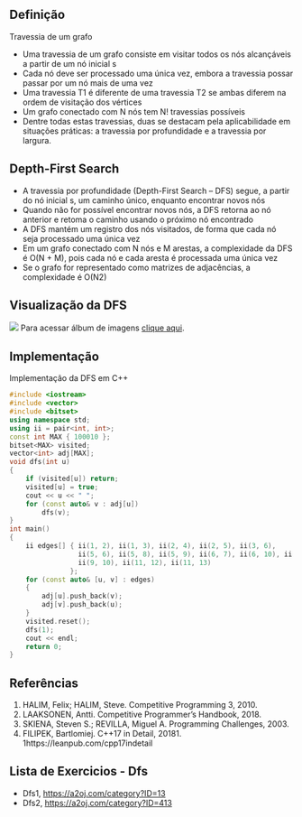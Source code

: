 ## Definição
Travessia de um grafo
* Uma travessia de um grafo consiste em visitar todos os nós
alcançáveis a partir de um nó inicial s
* Cada nó deve ser processado uma única vez, embora a travessia
possar passar por um nó mais de uma vez
* Uma travessia T1 é diferente de uma travessia T2 se ambas diferem
na ordem de visitação dos vértices
* Um grafo conectado com N nós tem N! travessias possíveis
* Dentre todas estas travessias, duas se destacam pela aplicabilidade
em situações práticas: a travessia por profundidade e a travessia por
largura.
## Depth-First Search
* A travessia por profundidade (Depth-First Search – DFS) segue, a
partir do nó inicial s, um caminho único, enquanto encontrar novos
nós
* Quando não for possível encontrar novos nós, a DFS retorna ao nó
anterior e retoma o caminho usando o próximo nó encontrado
* A DFS mantém um registro dos nós visitados, de forma que cada nó
seja processado uma única vez
* Em um grafo conectado com N nós e M arestas, a complexidade da
DFS é O(N + M), pois cada nó e cada aresta é processada uma
única vez
* Se o grafo for representado como matrizes de adjacências, a
complexidade é O(N2)
##  Visualização da DFS
![](images/vis-0/movie.gif)
Para acessar álbum de imagens [clique aqui](images/vis-0/).

## Implementação
Implementação da DFS em C++
```C++
#include <iostream>
#include <vector>
#include <bitset>
using namespace std;
using ii = pair<int, int>;
const int MAX { 100010 };
bitset<MAX> visited;
vector<int> adj[MAX];
void dfs(int u)
{
    if (visited[u]) return;
    visited[u] = true;
    cout << u << " ";
    for (const auto& v : adj[u])
        dfs(v);
}
int main()
{
    ii edges[] { ii(1, 2), ii(1, 3), ii(2, 4), ii(2, 5), ii(3, 6),
                 ii(5, 6), ii(5, 8), ii(5, 9), ii(6, 7), ii(6, 10), ii(8, 11),
                 ii(9, 10), ii(11, 12), ii(11, 13)
               };
    for (const auto& [u, v] : edges)
    {
        adj[u].push_back(v);
        adj[v].push_back(u);
    }
    visited.reset();
    dfs(1);
    cout << endl;
    return 0;
}
```
## Referências
1. HALIM, Felix; HALIM, Steve. Competitive Programming 3, 2010.
2. LAAKSONEN, Antti. Competitive Programmer’s Handbook, 2018.
3. SKIENA, Steven S.; REVILLA, Miguel A. Programming
Challenges, 2003.
4. FILIPEK, Bartlomiej. C++17 in Detail, 20181.
1https://leanpub.com/cpp17indetail

## Lista de Exercicios - Dfs
* Dfs1, https://a2oj.com/category?ID=13
* Dfs2, https://a2oj.com/category?ID=413
